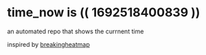 # time_now is (( 1692518400839 ))

an automated repo that shows the currnent time

inspired by [breakingheatmap](https://github.com/breakingheatmap/breakingheatmap)